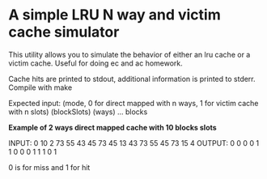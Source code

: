 # A simple LRU N way and victim cache simulator

This utility allows you to simulate the behavior of either an lru cache or a victim cache.
Useful for doing ec and ac homework.

Cache hits are printed to stdout, additional information is printed to stderr.
Compile with make

Expected input:
(mode, 0 for direct mapped with n ways, 1 for victim cache with n slots) (blockSlots) (ways) ... blocks

**Example of 2 ways direct mapped cache with 10 blocks slots**

INPUT:  0 10 2 73 55 43 45 73 45 13 43 73 55 45 73 15 4
OUTPUT: 0 0 0 0 1 1 0 0 0 1 1 1 0 1

0 is for miss and 1 for hit
